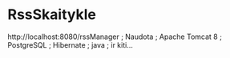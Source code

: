 # RssSkaitykle
http://localhost:8080/rssManager ; 
Naudota ;
Apache Tomcat 8 ;
PostgreSQL ; 
Hibernate ; 
java ;
ir kiti...
